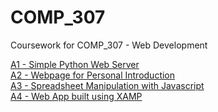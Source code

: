 # COMP_307
Coursework for COMP_307 - Web Development

[A1 - Simple Python Web Server](https://github.com/snordale/COMP_307/tree/master/A1) <br>
[A2 - Webpage for Personal Introduction](https://github.com/snordale/COMP_307/tree/master/A2) <br>
[A3 - Spreadsheet Manipulation with Javascript](https://github.com/snordale/COMP_307/tree/master/A3) <br>
[A4 - Web App built using XAMP](https://github.com/snordale/COMP_307/tree/master/A4) <br>
